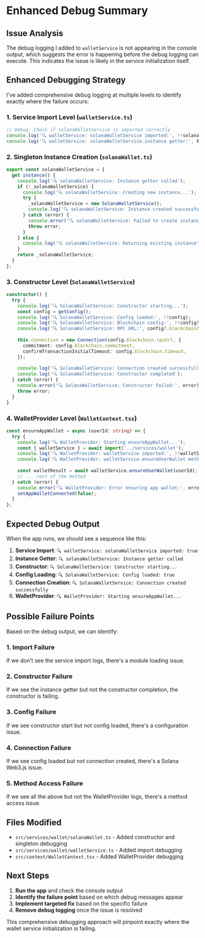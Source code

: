 # Enhanced Debug Summary

## Issue Analysis

The debug logging I added to `walletService` is not appearing in the console output, which suggests the error is happening before the debug logging can execute. This indicates the issue is likely in the service initialization itself.

## Enhanced Debugging Strategy

I've added comprehensive debug logging at multiple levels to identify exactly where the failure occurs:

### 1. Service Import Level (`walletService.ts`)
```typescript
// Debug: Check if solanaWalletService is imported correctly
console.log('🔍 walletService: solanaWalletService imported:', !!solanaWalletService);
console.log('🔍 walletService: solanaWalletService.instance getter:', typeof solanaWalletService?.instance);
```

### 2. Singleton Instance Creation (`solanaWallet.ts`)
```typescript
export const solanaWalletService = {
  get instance() {
    console.log('🔍 solanaWalletService: Instance getter called');
    if (!_solanaWalletService) {
      console.log('🔍 solanaWalletService: Creating new instance...');
      try {
        _solanaWalletService = new SolanaWalletService();
        console.log('🔍 solanaWalletService: Instance created successfully');
      } catch (error) {
        console.error('🔍 solanaWalletService: Failed to create instance:', error);
        throw error;
      }
    } else {
      console.log('🔍 solanaWalletService: Returning existing instance');
    }
    return _solanaWalletService;
  }
};
```

### 3. Constructor Level (`SolanaWalletService`)
```typescript
constructor() {
  try {
    console.log('🔍 SolanaWalletService: Constructor starting...');
    const config = getConfig();
    console.log('🔍 SolanaWalletService: Config loaded:', !!config);
    console.log('🔍 SolanaWalletService: Blockchain config:', !!config?.blockchain);
    console.log('🔍 SolanaWalletService: RPC URL:', config?.blockchain?.rpcUrl);
    
    this.connection = new Connection(config.blockchain.rpcUrl, {
      commitment: config.blockchain.commitment,
      confirmTransactionInitialTimeout: config.blockchain.timeout,
    });
    
    console.log('🔍 SolanaWalletService: Connection created successfully');
    console.log('🔍 SolanaWalletService: Constructor completed');
  } catch (error) {
    console.error('🔍 SolanaWalletService: Constructor failed:', error);
    throw error;
  }
}
```

### 4. WalletProvider Level (`WalletContext.tsx`)
```typescript
const ensureAppWallet = async (userId: string) => {
  try {
    console.log('🔍 WalletProvider: Starting ensureAppWallet...');
    const { walletService } = await import('../services/wallet');
    console.log('🔍 WalletProvider: walletService imported:', !!walletService);
    console.log('🔍 WalletProvider: walletService.ensureUserWallet method:', typeof walletService?.ensureUserWallet);
    
    const walletResult = await walletService.ensureUserWallet(userId);
    // ... rest of the method
  } catch (error) {
    console.error('🔍 WalletProvider: Error ensuring app wallet:', error);
    setAppWalletConnected(false);
  }
};
```

## Expected Debug Output

When the app runs, we should see a sequence like this:

1. **Service Import**: `🔍 walletService: solanaWalletService imported: true`
2. **Instance Getter**: `🔍 solanaWalletService: Instance getter called`
3. **Constructor**: `🔍 SolanaWalletService: Constructor starting...`
4. **Config Loading**: `🔍 SolanaWalletService: Config loaded: true`
5. **Connection Creation**: `🔍 SolanaWalletService: Connection created successfully`
6. **WalletProvider**: `🔍 WalletProvider: Starting ensureAppWallet...`

## Possible Failure Points

Based on the debug output, we can identify:

### 1. Import Failure
If we don't see the service import logs, there's a module loading issue.

### 2. Constructor Failure
If we see the instance getter but not the constructor completion, the constructor is failing.

### 3. Config Failure
If we see constructor start but not config loaded, there's a configuration issue.

### 4. Connection Failure
If we see config loaded but not connection created, there's a Solana Web3.js issue.

### 5. Method Access Failure
If we see all the above but not the WalletProvider logs, there's a method access issue.

## Files Modified

- `src/services/wallet/solanaWallet.ts` - Added constructor and singleton debugging
- `src/services/wallet/walletService.ts` - Added import debugging
- `src/context/WalletContext.tsx` - Added WalletProvider debugging

## Next Steps

1. **Run the app** and check the console output
2. **Identify the failure point** based on which debug messages appear
3. **Implement targeted fix** based on the specific failure
4. **Remove debug logging** once the issue is resolved

This comprehensive debugging approach will pinpoint exactly where the wallet service initialization is failing.
